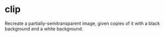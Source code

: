 # clip
Recreate a partially-semitransparent image, given copies of it with a black background and a white background.
